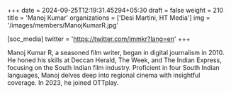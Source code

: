 +++
date = 2024-09-25T12:19:31.45294+05:30
draft = false
weight = 210
title = 'Manoj Kumar'
organizations = ['Desi Martini, HT Media']
img = '/images/members/ManojKumarR.jpg'

[soc_media]
twitter = 'https://twitter.com/immkr?lang=en'
+++

Manoj Kumar R, a seasoned film writer, began in digital journalism in 2010. He honed his skills at Deccan Herald, The Week, and The Indian Express, focusing on the South Indian film industry. Proficient in four South Indian languages, Manoj delves deep into regional cinema with insightful coverage. In 2023, he joined OTTplay.
